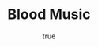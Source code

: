 ---
title: "Blood Music"
bookCover: "/assets/book-covers/blood-music.jpg"
slug: "blood-music"
bookAuthor: "Greg Bear"
rating: 10
done: false
tags: []
summary: false
detailedNotes: false
amazonLink: ""
author:
  name: Rico Trebeljahr
  picture: "/assets/blog/profile.jpeg"
---